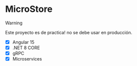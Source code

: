 # MicroStore

> [!WARNING]
> Este proyecto es de practica! no se debe usar en producción.

- [x] Angular 15
- [x] .NET 8 CORE
- [x] gRPC
- [x] Microservices
